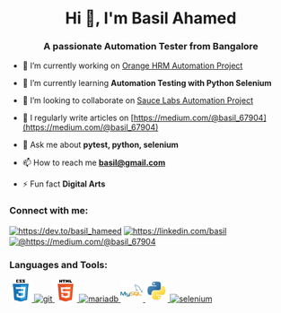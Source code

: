<h1 align="center">Hi 👋, I'm Basil Ahamed</h1>
<h3 align="center">A passionate Automation Tester from Bangalore</h3>

- 🔭 I’m currently working on [Orange HRM Automation Project](https://github.com/basil-hameed/SaucePOM.git)

- 🌱 I’m currently learning **Automation Testing with Python Selenium**

- 👯 I’m looking to collaborate on [Sauce Labs Automation Project](https://github.com/basil-hameed/KDTF-Saucelabs.git)

- 📝 I regularly write articles on [https://medium.com/@basil_67904](https://medium.com/@basil_67904)

- 💬 Ask me about **pytest, python, selenium**

- 📫 How to reach me **basil@gmail.com**

- ⚡ Fun fact **Digital Arts**

<h3 align="left">Connect with me:</h3>
<p align="left">
<a href="https://dev.to/https://dev.to/basil_hameed" target="blank"><img align="center" src="https://raw.githubusercontent.com/rahuldkjain/github-profile-readme-generator/master/src/images/icons/Social/devto.svg" alt="https://dev.to/basil_hameed" height="30" width="40" /></a>
<a href="https://linkedin.com/in/https://linkedin.com/basil" target="blank"><img align="center" src="https://raw.githubusercontent.com/rahuldkjain/github-profile-readme-generator/master/src/images/icons/Social/linked-in-alt.svg" alt="https://linkedin.com/basil" height="30" width="40" /></a>
<a href="https://medium.com/@https://medium.com/@basil_67904" target="blank"><img align="center" src="https://raw.githubusercontent.com/rahuldkjain/github-profile-readme-generator/master/src/images/icons/Social/medium.svg" alt="@https://medium.com/@basil_67904" height="30" width="40" /></a>
</p>
 
<h3 align="left">Languages and Tools:</h3>
<p align="left"> <a href="https://www.w3schools.com/css/" target="_blank" rel="noreferrer"> <img src="https://raw.githubusercontent.com/devicons/devicon/master/icons/css3/css3-original-wordmark.svg" alt="css3" width="40" height="40"/> </a> <a href="https://git-scm.com/" target="_blank" rel="noreferrer"> <img src="https://www.vectorlogo.zone/logos/git-scm/git-scm-icon.svg" alt="git" width="40" height="40"/> </a> <a href="https://www.w3.org/html/" target="_blank" rel="noreferrer"> <img src="https://raw.githubusercontent.com/devicons/devicon/master/icons/html5/html5-original-wordmark.svg" alt="html5" width="40" height="40"/> </a> <a href="https://mariadb.org/" target="_blank" rel="noreferrer"> <img src="https://www.vectorlogo.zone/logos/mariadb/mariadb-icon.svg" alt="mariadb" width="40" height="40"/> </a> <a href="https://www.mysql.com/" target="_blank" rel="noreferrer"> <img src="https://raw.githubusercontent.com/devicons/devicon/master/icons/mysql/mysql-original-wordmark.svg" alt="mysql" width="40" height="40"/> </a> <a href="https://www.python.org" target="_blank" rel="noreferrer"> <img src="https://raw.githubusercontent.com/devicons/devicon/master/icons/python/python-original.svg" alt="python" width="40" height="40"/> </a> <a href="https://www.selenium.dev" target="_blank" rel="noreferrer"> <img src="https://raw.githubusercontent.com/detain/svg-logos/780f25886640cef088af994181646db2f6b1a3f8/svg/selenium-logo.svg" alt="selenium" width="40" height="40"/> </a> </p>
